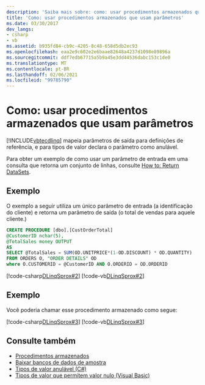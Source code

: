 ```yaml
---
description: 'Saiba mais sobre: como: usar procedimentos armazenados que usam parâmetros'
title: 'Como: usar procedimentos armazenados que usam parâmetros'
ms.date: 03/30/2017
dev_langs:
- csharp
- vb
ms.assetid: b935fd84-cb9c-4205-8c48-658d5db2ec93
ms.openlocfilehash: eaa2e9c602e2e6baae82648a4237d1098e89896a
ms.sourcegitcommit: ddf7edb67715a5b9a45e3dd44536dabc153c1de0
ms.translationtype: MT
ms.contentlocale: pt-BR
ms.lasthandoff: 02/06/2021
ms.locfileid: "99785790"
---
```

# <a name="how-to-use-stored-procedures-that-take-parameters"></a>Como: usar procedimentos armazenados que usam parâmetros

[!INCLUDE[vbtecdlinq](../../../../../../includes/vbtecdlinq-md.md)] mapeia parâmetros de saída para definições de referência, e para tipos de valor declara o parâmetro como anulável.  
  
 Para obter um exemplo de como usar um parâmetro de entrada em uma consulta que retorna um conjunto de linhas, consulte [How to: Return DataSets](how-to-return-rowsets.md).  
  
## <a name="example"></a>Exemplo  

 O exemplo a seguir utiliza um único parâmetro de entrada (a identificação do cliente) e retorna um parâmetro de saída (o total de vendas para aquele cliente.)  
  
```sql
CREATE PROCEDURE [dbo].[CustOrderTotal]
@CustomerID nchar(5),  
@TotalSales money OUTPUT  
AS  
SELECT @TotalSales = SUM(OD.UNITPRICE*(1-OD.DISCOUNT) * OD.QUANTITY)  
FROM ORDERS O, "ORDER DETAILS" OD  
where O.CUSTOMERID = @CustomerID AND O.ORDERID = OD.ORDERID  
```  
  
 [!code-csharp[DLinqSprox#2](../../../../../../samples/snippets/csharp/VS_Snippets_Data/DLinqSprox/cs/northwind-sprox.cs#2)]
 [!code-vb[DLinqSprox#2](../../../../../../samples/snippets/visualbasic/VS_Snippets_Data/DLinqSprox/vb/northwind-sprox.vb#2)]  
  
## <a name="example"></a>Exemplo  

 Você poderia chamar esse procedimento armazenado como segue:  
  
 [!code-csharp[DLinqSprox#3](../../../../../../samples/snippets/csharp/VS_Snippets_Data/DLinqSprox/cs/Program.cs#3)]
 [!code-vb[DLinqSprox#3](../../../../../../samples/snippets/visualbasic/VS_Snippets_Data/DLinqSprox/vb/Module1.vb#3)]  
  
## <a name="see-also"></a>Consulte também

- [Procedimentos armazenados](stored-procedures.md)
- [Baixar bancos de dados de amostra](downloading-sample-databases.md)
- [Tipos de valor anulável (C#)](../../../../../csharp/language-reference/builtin-types/nullable-value-types.md)
- [Tipos de valor que permitem valor nulo (Visual Basic)](../../../../../visual-basic/programming-guide/language-features/data-types/nullable-value-types.md)

